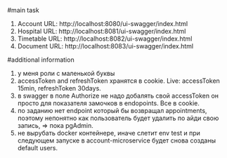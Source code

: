 #main task

1. Account URL: http://localhost:8080/ui-swagger/index.html
2. Hospital URL: http://localhost:8081/ui-swagger/index.html
3. Timetable URL: http://localhost:8082/ui-swagger/index.html
4. Document URL: http://localhost:8083/ui-swagger/index.html

#additional information

1. у меня роли с маленькой буквы
2. accessToken and refreshToken хранятся в cookie. Live: accessToken 15min, refreshToken 30days.
3. в swagger в поле Authorize не надо добалять свой accessToken он просто для показателя замочков в endopoints. Все в cookie.
4. по заданию нет endpoint который бы возвращал appointments, поэтому непонятно как пользователь будет удалить по айди свою запись, => пока pgAdmin.
5. не вырубать docker контейнерe, иначе слетит env test и при следующем запуске в account-microservice будет снова созданы default users.

